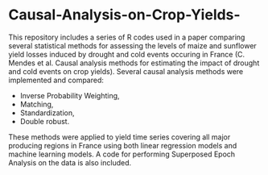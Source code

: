 # Causal-Analysis-on-Crop-Yields-
This repository includes a series of R codes used in a paper comparing several statistical methods for assessing the levels of maize and sunflower yield losses induced by drought and cold events occuring in France (C. Mendes et al. Causal analysis methods for estimating the impact of drought and cold events on crop yields). 
Several causal analysis methods were implemented and compared:
- Inverse Probability Weighting,
- Matching,
- Standardization,
- Double robust.

These methods were applied to yield time series covering all major producing regions in France using both linear regression models and machine learning models. A code for performing Superposed Epoch Analysis on the data is also included. 
